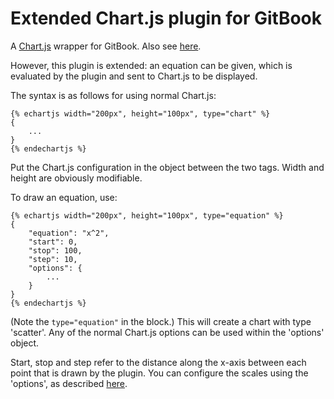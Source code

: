 # Extended Chart.js plugin for GitBook

A [Chart.js](http://www.chartjs.org/) wrapper for GitBook. Also see [here](https://github.com/chartjs/gitbook-plugin-chartjs).

However, this plugin is extended: an equation can be given, which is evaluated by the plugin and sent to Chart.js to be displayed.

The syntax is as follows for using normal Chart.js:

```
{% echartjs width="200px", height="100px", type="chart" %}
{
    ...
}
{% endechartjs %}
```

Put the Chart.js configuration in the object between the two tags. Width and height are obviously modifiable.

To draw an equation, use:

```
{% echartjs width="200px", height="100px", type="equation" %}
{
    "equation": "x^2",
    "start": 0,
    "stop": 100,
    "step": 10,
    "options": {
        ...
    }
}
{% endechartjs %}
```

(Note the `type="equation"` in the block.) This will create a chart with type 'scatter'. Any of the normal Chart.js options can be used within the 'options' object.

Start, stop and step refer to the distance along the x-axis between each point that is drawn by the plugin. You can configure the scales using the 'options', as described [here](http://www.chartjs.org/docs/latest/axes/cartesian/linear.html).
